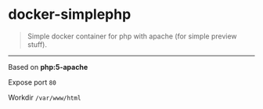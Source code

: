 # docker-simplephp

> Simple docker container for php with apache (for simple preview stuff).

* * *

Based on **php:5-apache**

Expose port `80`

Workdir `/var/www/html`
